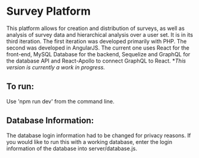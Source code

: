 # Survey Platform

This platform allows for creation and distribution of surveys, as well as analysis of survey data and hierarchical analysis over a user set. It is in its third iteration. The first iteration was developed primarily with PHP. The second was developed in AngularJS. The current one uses React for the front-end, MySQL Database for the backend, Sequelize and GraphQL for the database API and React-Apollo to connect GraphQL to React. **This version is currently a work in progress.*

## To run:
Use 'npm run dev' from the command line.

## Database Information:
The database login information had to be changed for privacy reasons. If you would like to run this with a working database, enter the login information of the database into server/database.js.
